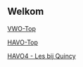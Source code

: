 ## Welkom

[VWO-Top](../../vwo.html)

[HAVO-Top](../havo.html)

[HAVO4 - Les bij Quincy](../havo4.html)
